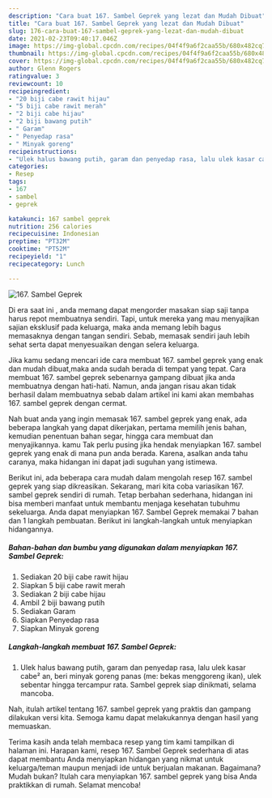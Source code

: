 ```yaml
---
description: "Cara buat 167. Sambel Geprek yang lezat dan Mudah Dibuat"
title: "Cara buat 167. Sambel Geprek yang lezat dan Mudah Dibuat"
slug: 176-cara-buat-167-sambel-geprek-yang-lezat-dan-mudah-dibuat
date: 2021-02-23T09:40:17.046Z
image: https://img-global.cpcdn.com/recipes/04f4f9a6f2caa55b/680x482cq70/167-sambel-geprek-foto-resep-utama.jpg
thumbnail: https://img-global.cpcdn.com/recipes/04f4f9a6f2caa55b/680x482cq70/167-sambel-geprek-foto-resep-utama.jpg
cover: https://img-global.cpcdn.com/recipes/04f4f9a6f2caa55b/680x482cq70/167-sambel-geprek-foto-resep-utama.jpg
author: Glenn Rogers
ratingvalue: 3
reviewcount: 10
recipeingredient:
- "20 biji cabe rawit hijau"
- "5 biji cabe rawit merah"
- "2 biji cabe hijau"
- "2 biji bawang putih"
- " Garam"
- " Penyedap rasa"
- " Minyak goreng"
recipeinstructions:
- "Ulek halus bawang putih, garam dan penyedap rasa, lalu ulek kasar cabe² an, beri minyak goreng panas (me: bekas menggoreng ikan), ulek sebentar hingga tercampur rata. Sambel geprek siap dinikmati, selama mancoba."
categories:
- Resep
tags:
- 167
- sambel
- geprek

katakunci: 167 sambel geprek 
nutrition: 256 calories
recipecuisine: Indonesian
preptime: "PT32M"
cooktime: "PT52M"
recipeyield: "1"
recipecategory: Lunch

---
```



![167. Sambel Geprek](https://img-global.cpcdn.com/recipes/04f4f9a6f2caa55b/680x482cq70/167-sambel-geprek-foto-resep-utama.jpg)

Di era  saat ini , anda memang dapat mengorder masakan siap saji tanpa harus repot membuatnya sendiri. Tapi, untuk mereka yang mau menyajikan sajian eksklusif pada keluarga, maka anda memang lebih bagus memasaknya dengan tangan sendiri. Sebab, memasak sendiri jauh lebih sehat serta dapat menyesuaikan dengan selera keluarga.

Jika kamu sedang mencari ide cara membuat 167. sambel geprek yang enak dan mudah dibuat,maka anda sudah berada di tempat yang tepat. Cara membuat 167. sambel geprek  sebenarnya gampang dibuat jika anda membuatnya dengan hati-hati. Namun, anda jangan risau akan tidak berhasil dalam membuatnya 
sebab dalam artikel ini kami akan membahas 167. sambel geprek dengan cermat.  



Nah buat anda yang ingin memasak 167. sambel geprek yang enak, ada beberapa langkah yang dapat dikerjakan, pertama memilih jenis bahan, kemudian penentuan bahan segar, hingga cara membuat dan menyajikannya. kamu Tak perlu pusing jika hendak menyiapkan 167. sambel geprek yang enak di mana pun anda berada. Karena, asalkan anda  tahu caranya, maka hidangan ini dapat jadi suguhan yang istimewa.

Berikut ini, ada beberapa cara mudah dalam mengolah resep 167. sambel geprek yang siap dikreasikan. Sekarang, mari kita coba variasikan 167. sambel geprek sendiri di rumah. Tetap berbahan sederhana, hidangan ini bisa memberi manfaat untuk membantu menjaga kesehatan tubuhmu sekeluarga. Anda dapat menyiapkan 167. Sambel Geprek memakai 7 bahan dan 1 langkah pembuatan. Berikut ini langkah-langkah untuk menyiapkan hidangannya.

<!--inarticleads1-->

##### Bahan-bahan dan bumbu yang digunakan dalam menyiapkan 167. Sambel Geprek:

1. Sediakan 20 biji cabe rawit hijau
1. Siapkan 5 biji cabe rawit merah
1. Sediakan 2 biji cabe hijau
1. Ambil 2 biji bawang putih
1. Sediakan  Garam
1. Siapkan  Penyedap rasa
1. Siapkan  Minyak goreng




<!--inarticleads2-->

##### Langkah-langkah membuat 167. Sambel Geprek:

1. Ulek halus bawang putih, garam dan penyedap rasa, lalu ulek kasar cabe² an, beri minyak goreng panas (me: bekas menggoreng ikan), ulek sebentar hingga tercampur rata. Sambel geprek siap dinikmati, selama mancoba.




Nah, itulah artikel tentang  167. sambel geprek  yang praktis dan gampang dilakukan versi kita. Semoga kamu dapat melakukannya dengan hasil yang memuaskan. 

Terima kasih anda telah membaca resep yang tim kami tampilkan di halaman ini. Harapan kami, resep  167. Sambel Geprek sederhana di atas dapat membantu Anda menyiapkan hidangan yang nikmat untuk keluarga/teman maupun menjadi ide untuk berjualan makanan. Bagaimana? Mudah bukan? Itulah cara menyiapkan 167. sambel geprek yang bisa Anda praktikkan di rumah. Selamat mencoba!

